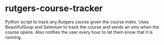 # rutgers-course-tracker

Python script to track any Rutgers course given the course index.
Uses BeautifulSoup and Selenium to track the course and sends an sms when the course opens.
Also notifies the user every hour to let them know that it is running.
